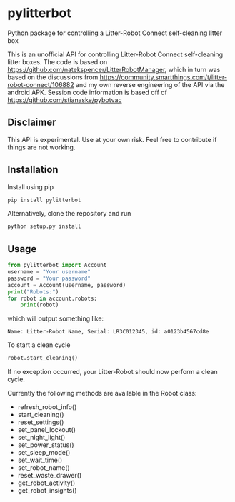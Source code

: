 # pylitterbot
Python package for controlling a Litter-Robot Connect self-cleaning litter box

This is an unofficial API for controlling Litter-Robot Connect self-cleaning litter boxes.
The code is based on https://github.com/natekspencer/LitterRobotManager, which in turn was
based on the discussions from https://community.smartthings.com/t/litter-robot-connect/106882
and my own reverse engineering of the API via the android APK.
Session code information is based off of https://github.com/stianaske/pybotvac

## Disclaimer
This API is experimental. Use at your own risk. Feel free to contribute if things are not working.

## Installation
Install using pip

```bash
pip install pylitterbot
```

Alternatively, clone the repository and run

```bash
python setup.py install
```

## Usage
```python
from pylitterbot import Account
username = "Your username"
password = "Your password"
account = Account(username, password)
print("Robots:")
for robot in account.robots:
    print(robot)
```

which will output something like:
```
Name: Litter-Robot Name, Serial: LR3C012345, id: a0123b4567cd8e
```

To start a clean cycle

```python
robot.start_cleaning()
```

If no exception occurred, your Litter-Robot should now perform a clean cycle.

Currently the following methods are available in the Robot class:

* refresh_robot_info()
* start_cleaning()
* reset_settings()
* set_panel_lockout()
* set_night_light()
* set_power_status()
* set_sleep_mode()
* set_wait_time()
* set_robot_name()
* reset_waste_drawer()
* get_robot_activity()
* get_robot_insights()

